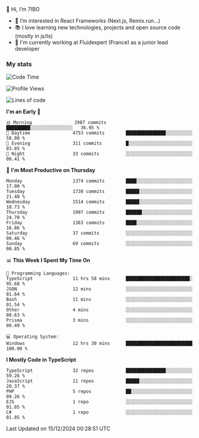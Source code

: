 👋 Hi, I’m 7IBO

- 👀 I’m interested in React Frameworks (Next.js, Remix.run...)
- 📚 I love learning new technologies, projects and open source code (mostly in js/ts)
- 💼 I'm currently working at Fluidexpert (France) as a junior lead developer

### My stats
<!--START_SECTION:waka-->
![Code Time](http://img.shields.io/badge/Code%20Time-886%20hrs%2029%20mins-blue)

![Profile Views](http://img.shields.io/badge/Profile%20Views-0-blue)

![Lines of code](https://img.shields.io/badge/From%20Hello%20World%20I%27ve%20Written-8.3%20million%20lines%20of%20code-blue)

**I'm an Early 🐤** 

```text
🌞 Morning                2987 commits        █████████░░░░░░░░░░░░░░░░   36.95 % 
🌆 Daytime                4753 commits        ███████████████░░░░░░░░░░   58.80 % 
🌃 Evening                311 commits         █░░░░░░░░░░░░░░░░░░░░░░░░   03.85 % 
🌙 Night                  33 commits          ░░░░░░░░░░░░░░░░░░░░░░░░░   00.41 % 
```
📅 **I'm Most Productive on Thursday** 

```text
Monday                   1374 commits        ████░░░░░░░░░░░░░░░░░░░░░   17.00 % 
Tuesday                  1730 commits        █████░░░░░░░░░░░░░░░░░░░░   21.40 % 
Wednesday                1514 commits        █████░░░░░░░░░░░░░░░░░░░░   18.73 % 
Thursday                 1997 commits        ██████░░░░░░░░░░░░░░░░░░░   24.70 % 
Friday                   1363 commits        ████░░░░░░░░░░░░░░░░░░░░░   16.86 % 
Saturday                 37 commits          ░░░░░░░░░░░░░░░░░░░░░░░░░   00.46 % 
Sunday                   69 commits          ░░░░░░░░░░░░░░░░░░░░░░░░░   00.85 % 
```


📊 **This Week I Spent My Time On** 

```text
💬 Programming Languages: 
TypeScript               11 hrs 58 mins      ████████████████████████░   95.68 % 
JSON                     12 mins             ░░░░░░░░░░░░░░░░░░░░░░░░░   01.64 % 
Bash                     11 mins             ░░░░░░░░░░░░░░░░░░░░░░░░░   01.54 % 
Other                    4 mins              ░░░░░░░░░░░░░░░░░░░░░░░░░   00.63 % 
Prisma                   3 mins              ░░░░░░░░░░░░░░░░░░░░░░░░░   00.49 % 

💻 Operating System: 
Windows                  12 hrs 30 mins      █████████████████████████   100.00 % 
```

**I Mostly Code in TypeScript** 

```text
TypeScript               32 repos            ███████████████░░░░░░░░░░   59.26 % 
JavaScript               11 repos            █████░░░░░░░░░░░░░░░░░░░░   20.37 % 
PHP                      5 repos             ██░░░░░░░░░░░░░░░░░░░░░░░   09.26 % 
EJS                      1 repo              ░░░░░░░░░░░░░░░░░░░░░░░░░   01.85 % 
C#                       1 repo              ░░░░░░░░░░░░░░░░░░░░░░░░░   01.85 % 
```




 Last Updated on 15/12/2024 00:28:51 UTC
<!--END_SECTION:waka-->
